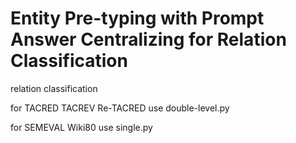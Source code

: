 # Entity Pre-typing with Prompt Answer Centralizing for Relation Classification

relation classification

for TACRED TACREV Re-TACRED use double-level.py

for SEMEVAL Wiki80 use single.py
